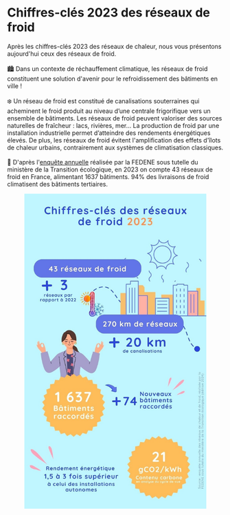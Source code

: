 # Chiffres-clés 2023 des réseaux de froid

Après les chiffres-clés 2023 des réseaux de chaleur, nous vous présentons aujourd'hui ceux des réseaux de froid.\
\
🏙️ Dans un contexte de réchauffement climatique, les réseaux de froid constituent une solution d'avenir pour le refroidissement des bâtiments en ville !\
\
❄️ Un réseau de froid est constitué de canalisations souterraines qui acheminent le froid produit au niveau d’une centrale frigorifique vers un ensemble de bâtiments. Les réseaux de froid peuvent valoriser des sources naturelles de fraîcheur : lacs, rivières, mer... La production de froid par une installation industrielle permet d’atteindre des rendements énergétiques élevés. De plus, les réseaux de froid évitent l'amplification des effets d'îlots de chaleur urbains, contrairement aux systèmes de climatisation classiques.\
\
🔎 D'après l'[enquête annuelle](https://fedene.fr/enquete-annuelle-des-reseaux-de-chaleur-froid-2024/) réalisée par la FEDENE sous tutelle du ministère de la Transition écologique, en 2023 on compte 43 réseaux de froid en France, alimentant 1637 bâtiments. 94% des livraisons de froid climatisent des bâtiments tertiaires.

<figure><img src=".gitbook/assets/FCU_chiffres-cles_reseaux-froid.jpg" alt=""><figcaption></figcaption></figure>
